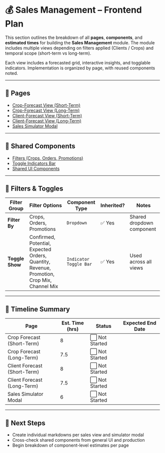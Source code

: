 # 💰 Sales Management – Frontend Plan

This section outlines the breakdown of all **pages**, **components**, and **estimated times** for building the **Sales Management** module. The module includes multiple views depending on filters applied (Clients / Crops) and temporal scope (short-term vs long-term).

Each view includes a forecasted grid, interactive insights, and togglable indicators. Implementation is organized by page, with reused components noted.

---

## 🔗 Pages

* [Crop-Forecast View (Short-Term)](./sales-crop-short-term.md)
* [Crop-Forecast View (Long-Term)](./sales-crop-long-term.md)
* [Client-Forecast View (Short-Term)](./sales-client-short-term.md)
* [Client-Forecast View (Long-Term)](./sales-client-long-term.md)
* [Sales Simulator Modal](./sales-simulator.md)

---

## 🔁 Shared Components

* [Filters (Crops, Orders, Promotions)](./filters.md)
* [Toggle Indicators Bar](./shared-components.md)
* [Shared UI Components](./shared-components.md)

---

## 🧩 Filters & Toggles

| Filter Group    | Filter Options                                                                             | Component Type         | Inherited? | Notes                     |
| --------------- | ------------------------------------------------------------------------------------------ | ---------------------- | ---------- | ------------------------- |
| **Filter By**   | Crops, Orders, Promotions                                                                  | `Dropdown`             | ✅ Yes      | Shared dropdown component |
| **Toggle Show** | Confirmed, Potential, Expected Orders, Quantity, Revenue, Promotion, Crop Mix, Channel Mix | `Indicator Toggle Bar` | ✅ Yes      | Used across all views     |

---

## 📅 Timeline Summary

| Page                         | Est. Time (hrs) | Status        | Expected End Date |
| ---------------------------- | --------------- | ------------- | ----------------- |
| Crop Forecast (Short-Term)   | 8               | ⬜ Not Started |                   |
| Crop Forecast (Long-Term)    | 7.5             | ⬜ Not Started |                   |
| Client Forecast (Short-Term) | 8               | ⬜ Not Started |                   |
| Client Forecast (Long-Term)  | 7.5             | ⬜ Not Started |                   |
| Sales Simulator Modal        | 6               | ⬜ Not Started |                   |

---

## 🧭 Next Steps

* Create individual markdowns per sales view and simulator modal
* Cross-check shared components from general UI and production
* Begin breakdown of component-level estimates per page

